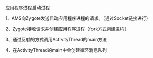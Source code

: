 应用程序进程启动过程

1、AMS向Zygote发送启动应用程序进程的请求。（通过Socket链接进行）

2、Zygote接收请求并创建应用程序进程（fork方式创建进程）

3、通过反射的方式调用ActivityThread的main方法

4、在ActivityThread的main中会创建循环消息队列